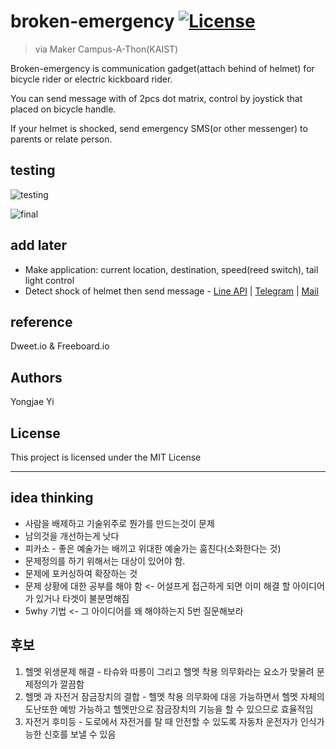 # broken-emergency [![License](https://img.shields.io/badge/license-MIT-blue.svg)](https://opensource.org/licenses/MIT)

> via Maker Campus-A-Thon(KAIST)

Broken-emergency is communication gadget(attach behind of helmet) for bicycle rider or electric kickboard rider.

You can send message with of 2pcs dot matrix, control by joystick that placed on bicycle handle. 

If your helmet is shocked, send emergency SMS(or other messenger) to parents or relate person.

## testing

![testing](https://user-images.githubusercontent.com/16266103/44921763-6b26f580-ad7e-11e8-97a9-fa768d8790f6.gif)

![final](https://user-images.githubusercontent.com/16266103/45395851-11bea080-b673-11e8-96b5-f6f1aee83798.jpeg)

## add later
- Make application: current location, destination, speed(reed switch), tail light control
- Detect shock of helmet then send message - [Line API](http://blog.daum.net/_blog/BlogTypeView.do?blogid=0drsH&articleno=80&categoryId=4&regdt=20180720181606) | [Telegram](http://egloos.zum.com/mcchae/v/11263778) | [Mail](http://pythonstudy.xyz/python/article/508-%EB%A9%94%EC%9D%BC-%EB%B3%B4%EB%82%B4%EA%B8%B0-SMTP)

## reference 
Dweet.io & Freeboard.io

## Authors
Yongjae Yi

## License
This project is licensed under the MIT License

---

## idea thinking
* 사람을 배제하고 기술위주로 뭔가를 만드는것이 문제
* 남의것을 개선하는게 낫다
* 피카소 - 좋은 예술가는 배끼고 위대한 예술가는 훔친다(소화한다는 것)
* 문제정의를 하기 위해서는 대상이 있어야 함.
* 문제에 포커싱하여 확장하는 것
* 문제 상황에 대한 공부를 해야 함 <- 어설프게 접근하게 되면 이미 해결 할 아이디어가 있거나 타겟이 불분명해짐
* 5why 기법 <- 그 아이디어를 왜 해야하는지 5번 질문해보라

## 후보
1. 헬멧 위생문제 해결 - 타슈와 따릉이 그리고 헬멧 착용 의무화라는 요소가 맞물려 문제정의가 깔끔함
2. 헬멧 과 자전거 잠금장치의 결합 - 헬멧 착용 의무화에 대응 가능하면서 헬멧 자체의 도난또한 예방 가능하고 헬멧만으로 잠금장치의 기능을 할 수 있으므로 효율적임
3. 자전거 후미등 - 도로에서 자전거를 탈 때 안전할 수 있도록 자동차 운전자가 인식가능한 신호를 보낼 수 있음 
